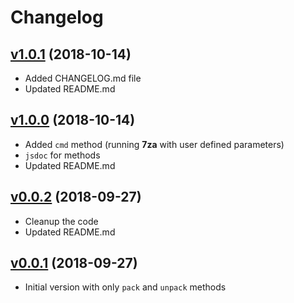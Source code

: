 # Changelog

## [v1.0.1](https://github.com/onikienko/7zip-min/tree/v1.0.1) (2018-10-14)

- Added CHANGELOG.md file
- Updated README.md

## [v1.0.0](https://github.com/onikienko/7zip-min/tree/v1.0.0) (2018-10-14)

- Added `cmd` method (running **7za** with user defined parameters)
- `jsdoc` for methods
- Updated README.md

## [v0.0.2](https://github.com/onikienko/7zip-min/tree/v0.0.2) (2018-09-27)

- Cleanup the code
- Updated README.md

## [v0.0.1](https://github.com/onikienko/7zip-min/tree/v0.0.1) (2018-09-27)

- Initial version with only `pack` and `unpack` methods
